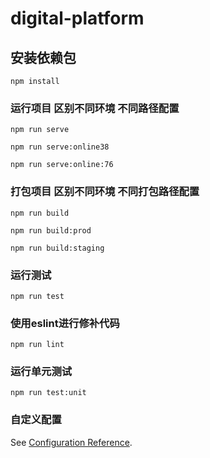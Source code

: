 # digital-platform

## 安装依赖包
```
npm install
```

### 运行项目 区别不同环境 不同路径配置
```
npm run serve
```

```
npm run serve:online38
```

```
npm run serve:online:76
```

### 打包项目 区别不同环境 不同打包路径配置
```
npm run build
```

```
npm run build:prod
```

```
npm run build:staging
```

### 运行测试
```
npm run test
```

### 使用eslint进行修补代码
```
npm run lint
```

### 运行单元测试
```
npm run test:unit
```

### 自定义配置
See [Configuration Reference](https://cli.vuejs.org/config/).

